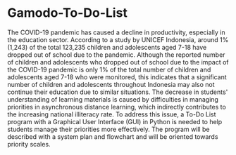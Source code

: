 # Gamodo-To-Do-List
The COVID-19 pandemic has caused a decline in productivity, especially in the education sector. According to a study by UNICEF
Indonesia, around 1% (1,243) of the total 123,235 children and adolescents aged 7-18 have dropped out of school due to the pandemic.
Although the reported number of children and adolescents who dropped out of school due to the impact of the COVID-19 pandemic is only 1%
of the total number of children and adolescents aged 7-18 who were monitored, this indicates that a significant number of children and
adolescents throughout Indonesia may also not continue their education due to similar situations. The decrease in students' understanding of
learning materials is caused by difficulties in managing priorities in asynchronous distance learning, which indirectly contributes to the
increasing national illiteracy rate. To address this issue, a To-Do List program with a Graphical User Interface (GUI) in Python is needed to
help students manage their priorities more effectively. The program will be described with a system plan and flowchart and will be oriented
towards priority scales.
